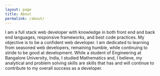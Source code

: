 ```yaml
---
layout: page
title: About
permalink: /about/
---
```


I am a full stack web developer with knowledge in both front end and back end languages, responsive frameworks, and best code practices.  My objective is to be a confident web developer.  I am dedicated to learning from seasoned web developers, remaining humble, while continuing to stride to be good at development.  While a student of Engineering at Bangalore University, India, I studied Mathematics and, I believe, my analytical and problem solving skills are skills that has and will continue to contribute to my overall success as a developer.
